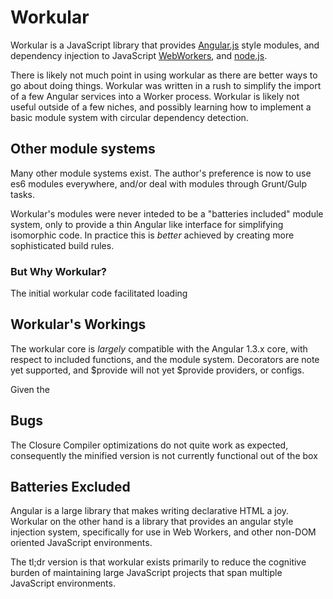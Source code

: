 Workular
========

Workular is a JavaScript library that provides [Angular.js](http://angularjs.org/)
style modules, and dependency injection to JavaScript
[WebWorkers](https://developer.mozilla.org/en-US/docs/Web/Guide/Performance/Using_web_workers),
and [node.js](http://nodejs.org/).

There is likely not much point in using workular as there are better ways to go
about doing things. Workular was written in a rush to simplify the import of a
few Angular services into a Worker process.  Workular is likely not useful
outside of a few niches, and possibly learning how to implement a basic module
system with circular dependency detection.


## Other module systems

Many other module systems exist.  The author's preference is now to use es6
modules everywhere, and/or deal with modules through Grunt/Gulp tasks.

Workular's modules were never inteded to be a "batteries included" module
system, only to provide a thin Angular like interface for simplifying
isomorphic code. In practice this is _better_ achieved by creating more
sophisticated build rules.


### But Why Workular?

The initial workular code facilitated loading 

## Workular's Workings

The workular core is _largely_ compatible with the Angular 1.3.x core, 
with respect to included functions, and the module system. Decorators are note 
yet supported, and $provide will not yet $provide providers, or configs.

Given the 

## Bugs

The Closure Compiler optimizations  do not quite work as expected, consequently
the minified version is not currently functional out of the box

## Batteries Excluded

Angular is a large library that makes writing declarative HTML a joy. Workular
on the other hand is a library that provides an angular style injection system,
specifically for use in Web Workers, and other non-DOM oriented JavaScript
environments.

The tl;dr version is that workular exists primarily to reduce the cognitive
burden of maintaining large JavaScript projects that span multiple JavaScript
environments.
